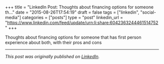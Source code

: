 +++
title = "LinkedIn Post: Thoughts about financing options for someone th..."
date = "2015-08-26T17:54:19"
draft = false
tags = ["linkedin", "social-media"]
categories = ["posts"]
type = "post"
linkedin_url = "https://www.linkedin.com/feed/update/urn:li:share:6042363244461514752"
+++

Thoughts about financing options for someone that has first person experience about both, with their pros and cons

---

*This post was originally published on [LinkedIn](https://www.linkedin.com/in/adrianmoreno/recent-activity/all/).*